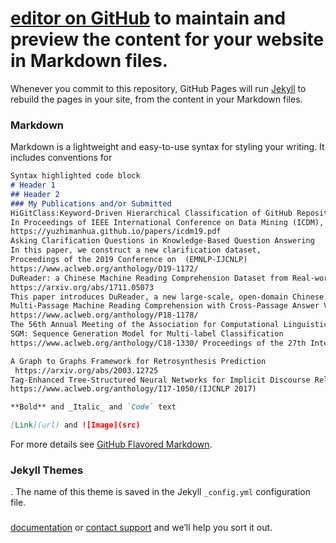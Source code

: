# [editor on GitHub](https://github.com/740490268/qiwangni.github./edit/gh-pages/index.md) to maintain and preview the content for your website in Markdown files.

Whenever you commit to this repository, GitHub Pages will run [Jekyll](https://jekyllrb.com/) to rebuild the pages in your site, from the content in your Markdown files.
### Markdown
Markdown is a lightweight and easy-to-use syntax for styling your writing. It includes conventions for
```markdown
Syntax highlighted code block
# Header 1
## Header 2
### My Publications and/or Submitted 
HiGitClass:Keyword-Driven Hierarchical Classification of GitHub Repositories.
In Proceedings of IEEE International Conference on Data Mining (ICDM), 2019
https://yuzhimanhua.github.io/papers/icdm19.pdf
Asking Clarification Questions in Knowledge-Based Question Answering
In this paper, we construct a new clarification dataset,
Proceedings of the 2019 Conference on  (EMNLP-IJCNLP)
https://www.aclweb.org/anthology/D19-1172/
DuReader: a Chinese Machine Reading Comprehension Dataset from Real-world Applications
https://arxiv.org/abs/1711.05073
This paper introduces DuReader, a new large-scale, open-domain Chinese ma- chine reading comprehension (MRC) dataset, designed to address real-world 
Multi-Passage Machine Reading Comprehension with Cross-Passage Answer Verification
https://www.aclweb.org/anthology/P18-1178/
The 56th Annual Meeting of the Association for Computational Linguistics (ACL 2018)
SGM: Sequence Generation Model for Multi-label Classification
https://www.aclweb.org/anthology/C18-1330/ Proceedings of the 27th International Conference on Computational Linguistics

A Graph to Graphs Framework for Retrosynthesis Prediction
 https://arxiv.org/abs/2003.12725
Tag-Enhanced Tree-Structured Neural Networks for Implicit Discourse Relation Classiﬁcation.
https://www.aclweb.org/anthology/I17-1050/(IJCNLP 2017)

**Bold** and _Italic_ and `Code` text

[Link](url) and ![Image](src)
```

For more details see [GitHub Flavored Markdown](https://guides.github.com/features/mastering-markdown/).

### Jekyll Themes
 [](https://github.com/740490268/qiwangni.github./settings). The name of this theme is saved in the Jekyll `_config.yml` configuration file.
### 
[documentation](https://docs.github.com/categories/github-pages-basics/) or [contact support](https://github.com/contact) and we’ll help you sort it out.
